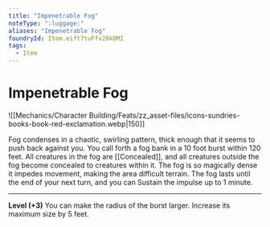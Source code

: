 ```yaml
---
title: "Impenetrable Fog"
noteType: ":luggage:"
aliases: "Impenetrable Fog"
foundryId: Item.eift7tuFfv20kOMI
tags:
  - Item
---
```


# Impenetrable Fog
![[Mechanics/Character Building/Feats/zz_asset-files/icons-sundries-books-book-red-exclamation.webp|150]]

Fog condenses in a chaotic, swirling pattern, thick enough that it seems to push back against you. You call forth a fog bank in a 10 foot burst within 120 feet. All creatures in the fog are [[Concealed]], and all creatures outside the fog become concealed to creatures within it. The fog is so magically dense it impedes movement, making the area difficult terrain. The fog lasts until the end of your next turn, and you can Sustain the impulse up to 1 minute.

* * *

**Level (+3)** You can make the radius of the burst larger. Increase its maximum size by 5 feet.
